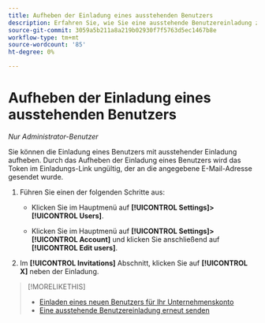 ```yaml
---
title: Aufheben der Einladung eines ausstehenden Benutzers
description: Erfahren Sie, wie Sie eine ausstehende Benutzereinladung zurücksetzen.
source-git-commit: 3059a5b211a8a219b02930f7f5763d5ec1467b8e
workflow-type: tm+mt
source-wordcount: '85'
ht-degree: 0%

---
```


# Aufheben der Einladung eines ausstehenden Benutzers

*Nur Administrator-Benutzer*

Sie können die Einladung eines Benutzers mit ausstehender Einladung aufheben. Durch das Aufheben der Einladung eines Benutzers wird das Token im Einladungs-Link ungültig, der an die angegebene E-Mail-Adresse gesendet wurde.

1. Führen Sie einen der folgenden Schritte aus:

   * Klicken Sie im Hauptmenü auf **[!UICONTROL Settings]>[!UICONTROL Users]**.

   * Klicken Sie im Hauptmenü auf **[!UICONTROL Settings]>[!UICONTROL Account]** und klicken Sie anschließend auf **[!UICONTROL Edit users]**.

1. Im **[!UICONTROL Invitations]** Abschnitt, klicken Sie auf **[!UICONTROL X]** neben der Einladung.

>[!MORELIKETHIS]
>
>* [Einladen eines neuen Benutzers für Ihr Unternehmenskonto](user-invite.md)
>* [Eine ausstehende Benutzereinladung erneut senden](user-resend-invite.md)


<!-- >* [Edit User Permissions or Delete a User](user-edit.md) -->
